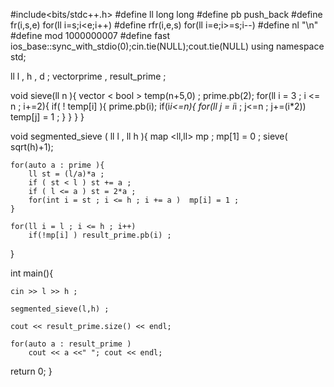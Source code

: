 #include<bits/stdc++.h>
#define ll long long
#define pb push_back
#define fr(i,s,e) for(ll i=s;i<e;i++)
#define rfr(i,e,s) for(ll i=e;i>=s;i--)
#define nl  "\n"
#define mod 1000000007
#define fast ios_base::sync_with_stdio(0);cin.tie(NULL);cout.tie(NULL)
using namespace std;


ll l , h , d ;
vector<ll>prime , result_prime ;


void sieve(ll n ){
    vector < bool > temp(n+5,0) ;
    prime.pb(2);
    for(ll i = 3 ; i <= n ; i+=2){
        if( ! temp[i] ){
            prime.pb(i);
            if(i*i<=n){
                for(ll j = i*i ; j<=n ; j+=(i*2))
                    temp[j] = 1 ;
            }
        }
    }
}



void segmented_sieve ( ll l , ll h ){
    map <ll,ll> mp ;
    mp[1] = 0 ;
    sieve( sqrt(h)+1);

    for(auto a : prime ){
        ll st = (l/a)*a ;
        if ( st < l ) st += a ;
        if ( l <= a ) st = 2*a ;
        for(int i = st ; i <= h ; i += a )  mp[i] = 1 ;
    }

    for(ll i = l ; i <= h ; i++)
        if(!mp[i] ) result_prime.pb(i) ;

}


int main(){

    cin >> l >> h ;

    segmented_sieve(l,h) ;

    cout << result_prime.size() << endl;

    for(auto a : result_prime )
        cout << a <<" "; cout << endl;


return 0;
}
